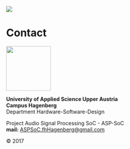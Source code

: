 <img src="https://asp-soc.github.io/Pictures/logo3.png">

# Contact

<img src="https://asp-soc.github.io/Pictures/fhLogo.png" width="120" >

**University of Applied Science Upper Austria**  
**Campus Hagenberg**  
Department Hardware-Software-Design

Project Audio Signal Processing SoC - ASP-SoC  
**mail:** ASPSoC.fhHagenberg@gmail.com  

© 2017
